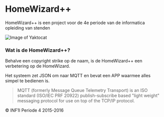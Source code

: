 # HomeWizard++

HomeWizard++ is een project voor de 4e periode van de informatica opleiding van stenden

![Image of Yaktocat](http://i.imgur.com/95Dpiga.png)

### Wat is de HomeWizard++?

Behalve een copyright strike op de naam, is de HomeWizard++ een verbetering op de HomeWizard.

Het systeem zet JSON om naar MQTT en bevat een APP waarmee alles simpel te bedienen is.

> MQTT (formerly Message Queue Telemetry Transport) is an ISO standard (ISO/IEC PRF 20922)
> publish-subscribe based "light weight" messaging protocol for use on top of the TCP/IP protocol.

© INF1I Periode 4 2015-2016